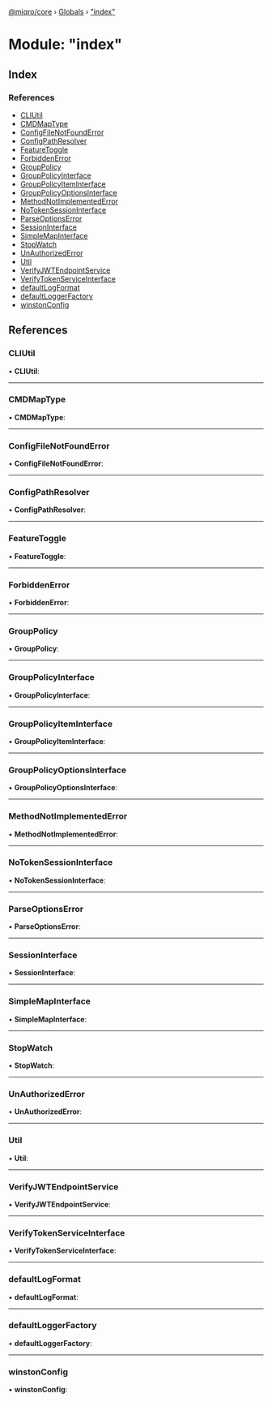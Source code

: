 [@miqro/core](../README.md) › [Globals](../globals.md) › ["index"](_index_.md)

# Module: "index"

## Index

### References

* [CLIUtil](_index_.md#cliutil)
* [CMDMapType](_index_.md#cmdmaptype)
* [ConfigFileNotFoundError](_index_.md#configfilenotfounderror)
* [ConfigPathResolver](_index_.md#configpathresolver)
* [FeatureToggle](_index_.md#featuretoggle)
* [ForbiddenError](_index_.md#forbiddenerror)
* [GroupPolicy](_index_.md#grouppolicy)
* [GroupPolicyInterface](_index_.md#grouppolicyinterface)
* [GroupPolicyItemInterface](_index_.md#grouppolicyiteminterface)
* [GroupPolicyOptionsInterface](_index_.md#grouppolicyoptionsinterface)
* [MethodNotImplementedError](_index_.md#methodnotimplementederror)
* [NoTokenSessionInterface](_index_.md#notokensessioninterface)
* [ParseOptionsError](_index_.md#parseoptionserror)
* [SessionInterface](_index_.md#sessioninterface)
* [SimpleMapInterface](_index_.md#simplemapinterface)
* [StopWatch](_index_.md#stopwatch)
* [UnAuthorizedError](_index_.md#unauthorizederror)
* [Util](_index_.md#util)
* [VerifyJWTEndpointService](_index_.md#verifyjwtendpointservice)
* [VerifyTokenServiceInterface](_index_.md#verifytokenserviceinterface)
* [defaultLogFormat](_index_.md#defaultlogformat)
* [defaultLoggerFactory](_index_.md#defaultloggerfactory)
* [winstonConfig](_index_.md#winstonconfig)

## References

###  CLIUtil

• **CLIUtil**:

___

###  CMDMapType

• **CMDMapType**:

___

###  ConfigFileNotFoundError

• **ConfigFileNotFoundError**:

___

###  ConfigPathResolver

• **ConfigPathResolver**:

___

###  FeatureToggle

• **FeatureToggle**:

___

###  ForbiddenError

• **ForbiddenError**:

___

###  GroupPolicy

• **GroupPolicy**:

___

###  GroupPolicyInterface

• **GroupPolicyInterface**:

___

###  GroupPolicyItemInterface

• **GroupPolicyItemInterface**:

___

###  GroupPolicyOptionsInterface

• **GroupPolicyOptionsInterface**:

___

###  MethodNotImplementedError

• **MethodNotImplementedError**:

___

###  NoTokenSessionInterface

• **NoTokenSessionInterface**:

___

###  ParseOptionsError

• **ParseOptionsError**:

___

###  SessionInterface

• **SessionInterface**:

___

###  SimpleMapInterface

• **SimpleMapInterface**:

___

###  StopWatch

• **StopWatch**:

___

###  UnAuthorizedError

• **UnAuthorizedError**:

___

###  Util

• **Util**:

___

###  VerifyJWTEndpointService

• **VerifyJWTEndpointService**:

___

###  VerifyTokenServiceInterface

• **VerifyTokenServiceInterface**:

___

###  defaultLogFormat

• **defaultLogFormat**:

___

###  defaultLoggerFactory

• **defaultLoggerFactory**:

___

###  winstonConfig

• **winstonConfig**:
